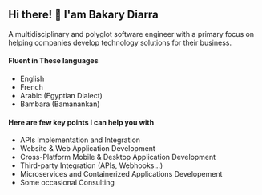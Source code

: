 ## Hi there! 👋 I'am Bakary Diarra

A multidisciplinary and polyglot software engineer with a primary focus on helping companies develop technology solutions for their business.

#### Fluent in These languages
- English
- French
- Arabic (Egyptian Dialect)
- Bambara (Bamanankan)
#### Here are few key points I can help you with
- APIs Implementation and Integration
- Website & Web Application Development
- Cross-Platform Mobile & Desktop Application Development
- Third-party Integration (APIs, Webhooks...)
- Microservices and Containerized Applications Developement
- Some occasional Consulting
